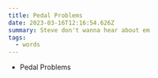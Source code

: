 ```yaml
---
title: Pedal Problems
date: 2023-03-16T12:16:54.626Z
summary: Steve don't wanna hear about em
tags:
  - words
---
```


- Pedal Problems